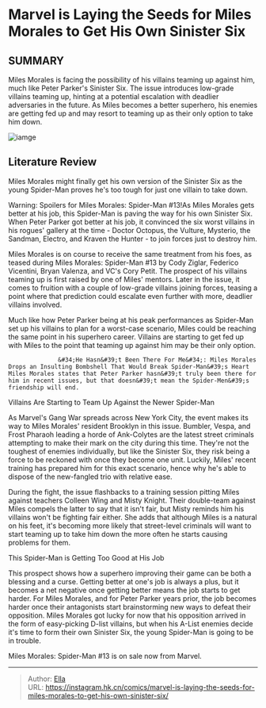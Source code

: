 # Marvel is Laying the Seeds for Miles Morales to Get His Own Sinister Six


## SUMMARY 



  Miles Morales is facing the possibility of his villains teaming up against him, much like Peter Parker&#39;s Sinister Six.   The issue introduces low-grade villains teaming up, hinting at a potential escalation with deadlier adversaries in the future.   As Miles becomes a better superhero, his enemies are getting fed up and may resort to teaming up as their only option to take him down.  

![iamge](https://static1.srcdn.com/wordpress/wp-content/uploads/2023/09/miles-morales-in-spider-man-across-the-spider-verse-and-the-mcu-sinister-six.jpg)

## Literature Review

Miles Morales might finally get his own version of the Sinister Six as the young Spider-Man proves he&#39;s too tough for just one villain to take down.




Warning: Spoilers for Miles Morales: Spider-Man #13!As Miles Morales gets better at his job, this Spider-Man is paving the way for his own Sinister Six. When Peter Parker got better at his job, it convinced the six worst villains in his rogues&#39; gallery at the time - Doctor Octopus, the Vulture, Mysterio, the Sandman, Electro, and Kraven the Hunter - to join forces just to destroy him.




Miles Morales is on course to receive the same treatment from his foes, as teased during Miles Morales: Spider-Man #13 by Cody Ziglar, Federico Vicentini, Bryan Valenza, and VC&#39;s Cory Petit. The prospect of his villains teaming up is first raised by one of Miles&#39; mentors. Later in the issue, it comes to fruition with a couple of low-grade villains joining forces, teasing a point where that prediction could escalate even further with more, deadlier villains involved.

          

Much like how Peter Parker being at his peak performances as Spider-Man set up his villains to plan for a worst-case scenario, Miles could be reaching the same point in his superhero career. Villains are starting to get fed up with Miles to the point that teaming up against him may be their only option.




                  &#34;He Hasn&#39;t Been There For Me&#34;: Miles Morales Drops an Insulting Bombshell That Would Break Spider-Man&#39;s Heart   Miles Morales states that Peter Parker hasn&#39;t truly been there for him in recent issues, but that doesn&#39;t mean the Spider-Men&#39;s friendship will end.   


 Villains Are Starting to Team Up Against the Newer Spider-Man 


          

As Marvel&#39;s Gang War spreads across New York City, the event makes its way to Miles Morales&#39; resident Brooklyn in this issue. Bumbler, Vespa, and Frost Pharaoh leading a horde of Ank-Colytes are the latest street criminals attempting to make their mark on the city during this time. They&#39;re not the toughest of enemies individually, but like the Sinister Six, they risk being a force to be reckoned with once they become one unit. Luckily, Miles&#39; recent training has prepared him for this exact scenario, hence why he&#39;s able to dispose of the new-fangled trio with relative ease.




During the fight, the issue flashbacks to a training session pitting Miles against teachers Colleen Wing and Misty Knight. Their double-team against Miles compels the latter to say that it isn&#39;t fair, but Misty reminds him his villains won&#39;t be fighting fair either. She adds that although Miles is a natural on his feet, it&#39;s becoming more likely that street-level criminals will want to start teaming up to take him down the more often he starts causing problems for them.



 This Spider-Man is Getting Too Good at His Job 
          

This prospect shows how a superhero improving their game can be both a blessing and a curse. Getting better at one&#39;s job is always a plus, but it becomes a net negative once getting better means the job starts to get harder. For Miles Morales, and for Peter Parker years prior, the job becomes harder once their antagonists start brainstorming new ways to defeat their opposition. Miles Morales got lucky for now that his opposition arrived in the form of easy-picking D-list villains, but when his A-List enemies decide it&#39;s time to form their own Sinister Six, the young Spider-Man is going to be in trouble.






Miles Morales: Spider-Man #13 is on sale now from Marvel.





---

> Author: [Ella](https://instagram.hk.cn/)  
> URL: https://instagram.hk.cn/comics/marvel-is-laying-the-seeds-for-miles-morales-to-get-his-own-sinister-six/  

